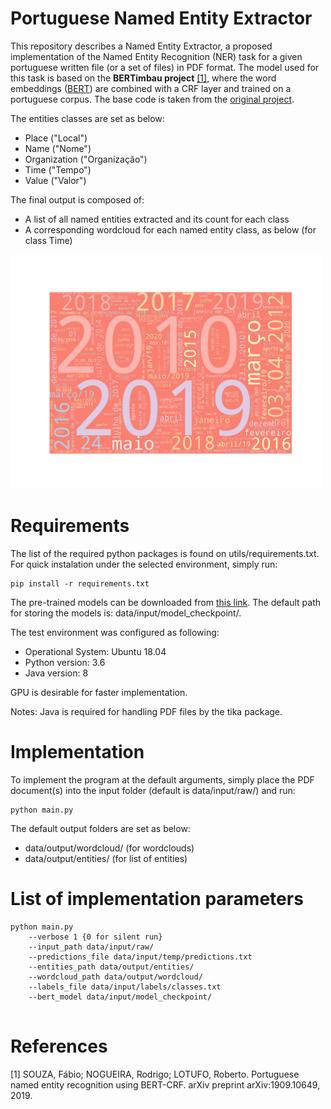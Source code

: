 # Portuguese Named Entity Extractor
This repository describes a Named Entity Extractor, a proposed implementation of the Named Entity Recognition (NER) task for a given portuguese written file (or a set of files) in PDF format. The model used for this task is based on the **BERTimbau project** [[1]](#1), where the word embeddings ([BERT](https://github.com/google-research/bert)) are combined with a CRF layer and trained on a portuguese corpus. The base code is taken from the [original project](https://github.com/neuralmind-ai/portuguese-bert).  

The entities classes are set as below:

- Place ("Local")
- Name ("Nome")
- Organization ("Organização")
- Time ("Tempo")
- Value ("Valor")

The final output is composed of:

- A list of all named entities extracted and its count for each class
- A corresponding wordcloud for each named entity class, as below (for class Time)

<img src="https://github.com/gustavomccoelho/Named-Entity-Extractor/blob/main/data/output/wordcloud/wordcloud_tempo.jpg" width="500">

# Requirements
The list of the required python packages is found on utils/requirements.txt. For quick instalation under the selected environment, simply run:

```
pip install -r requirements.txt
```

The pre-trained models can be downloaded from [this link](https://drive.google.com/file/d/12PE1ypJ949rpatseSV37NXnHwB2Y8jZ5/view?usp=sharing). The default path for storing the models is: data/input/model_checkpoint/.

The test environment was configured as following:

- Operational System: Ubuntu 18.04
- Python version: 3.6
- Java version: 8

GPU is desirable for faster implementation.

Notes:  Java is required for handling PDF files by the tika package.
        

# Implementation
To implement the program at the default arguments, simply place the PDF document(s) into the input folder (default is data/input/raw/) and run: 

```
python main.py
```

The default output folders are set as below:

- data/output/wordcloud/ (for wordclouds)
- data/output/entities/ (for list of entities)

# List of implementation parameters

```
python main.py
    --verbose 1 {0 for silent run}
    --input_path data/input/raw/ 
    --predictions_file data/input/temp/predictions.txt
    --entities_path data/output/entities/
    --wordcloud_path data/output/wordcloud/
    --labels_file data/input/labels/classes.txt
    --bert_model data/input/model_checkpoint/
    
```

# References

<a id="1">[1]</a> SOUZA, Fábio; NOGUEIRA, Rodrigo; LOTUFO, Roberto. Portuguese named entity recognition using BERT-CRF. arXiv preprint arXiv:1909.10649, 2019.
